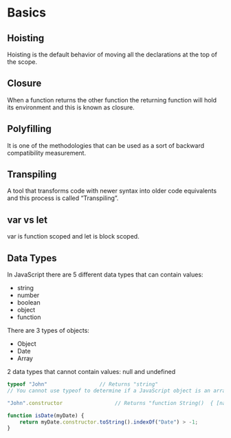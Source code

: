 # Basics

## Hoisting

Hoisting is the default behavior of moving all the declarations at the top of the scope.

## **Closure**

When a function returns the other function the returning function will hold its environment and this is known as closure.

## **Polyfilling**

It is one of the methodologies that can be used as a sort of backward compatibility measurement.

## **Transpiling**

A tool that transforms code with newer syntax into older code equivalents and this process is called “Transpiling”.

## var vs let

var is function scoped and let is block scoped.

## Data Types

In JavaScript there are 5 different data types that can contain values:

* string
* number
* boolean
* object
* function

There are 3 types of objects:

* Object
* Date
* Array

2 data types that cannot contain values: null and undefined

```javascript
typeof "John"                 // Returns "string" 
// You cannot use typeof to determine if a JavaScript object is an array (or a date).

"John".constructor                 // Returns "function String()  { [native code] }"

function isDate(myDate) {
    return myDate.constructor.toString().indexOf("Date") > -1;
}
```


